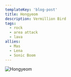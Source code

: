 ```yaml
---
templateKey: 'blog-post'
title: Hongyeom
description: Vermillion Bird
tags:
  - rock
  - area attack
  - lava
allies:
  - Mas
  - Lena
  - Sonic Boom
---
```

![Hongyeom](/img/Hongyeom.png)